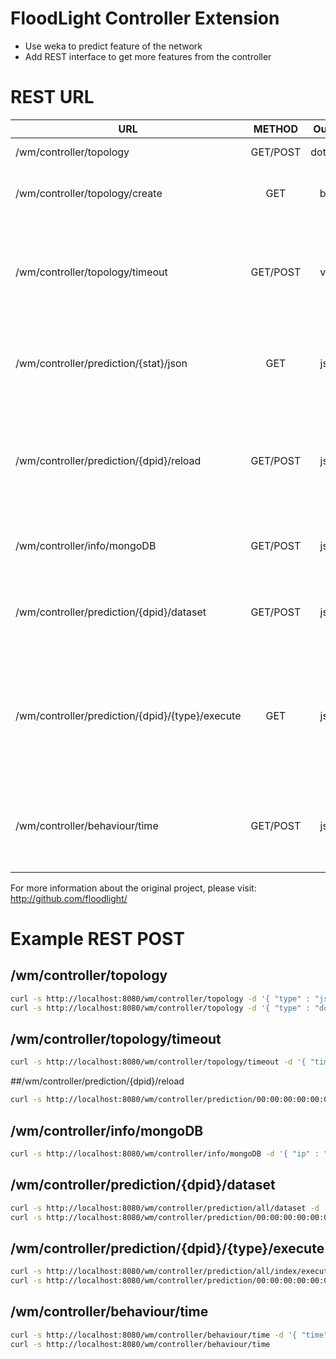 # FloodLight Controller Extension

* Use weka to predict feature of the network
* Add REST interface to get more features from the controller

# REST URL
| URL        | METHOD | Output        | Description  |
| -----------|:------:|:-------------:| -----:|
| /wm/controller/topology               | GET/POST     | dot/json | Output a graph in dot|json format of the network. If no parameter is passed to the POST request, *json* is used |
| /wm/controller/topology/create        | GET          | bool  | Force the update/rebuild of the network graph |
| /wm/controller/topology/timeout       | GET/POST     | void  | Change the timeout of rebuild the network topology. Pass the ms w/ the POST request |
| /wm/controller/prediction/{stat}/json | GET          | json  | stat: *all* or *dpid* of a switch. Return the prediction info for the switches  |
| /wm/controller/prediction/{dpid}/reload | GET/POST        | json  | Force the reload of the classifier for a switch. With POST we set the index of which classifier reload |
| /wm/controller/info/mongoDB           | GET/POST     | json | Get/Set IP and PORT of mongoDB connection |
| /wm/controller/prediction/{dpid}/dataset | GET/POST  | json | dpid: *all* or *dpid* of a switch. Get/Set features for the dataset |
| /wm/controller/prediction/{dpid}/{type}/execute | GET       | json | dpid: *all* or *dpid* of a switch. type: *class* or *index* to get the class name or the index. Get the prediction of the load af a node |
| /wm/controller/behaviour/time         | GET/POST      | json | Change the timeout of the apply of the behaviours. Pass the ms w/ the POST request |
For more information about the original project, please visit: http://github.com/floodlight/

# Example REST POST

## /wm/controller/topology
```bash
curl -s http://localhost:8080/wm/controller/topology -d '{ "type" : "json" }'
curl -s http://localhost:8080/wm/controller/topology -d '{ "type" : "dot" }'
```
## /wm/controller/topology/timeout 
```bash
curl -s http://localhost:8080/wm/controller/topology/timeout -d '{ "time" : "300" }'
```
##/wm/controller/prediction/{dpid}/reload
```bash
curl -s http://localhost:8080/wm/controller/prediction/00:00:00:00:00:00:00:02/reload -d '{ "index" : "4" }'
```
## /wm/controller/info/mongoDB 
```bash
curl -s http://localhost:8080/wm/controller/info/mongoDB -d '{ "ip" : "127.0.0.1" , "port" : "27071" }'
```
## /wm/controller/prediction/{dpid}/dataset
```bash
curl -s http://localhost:8080/wm/controller/prediction/all/dataset -d '[ { "dpid" : "00:00:00:00:00:00:00:02", "lags" : "8", "derivative" : "false", "classSize" : "800" } , { "dpid" : "00:00:00:00:00:00:00:01", "lags" : "10", "derivative" : "false", "classSize" : "1000" }]'       
curl -s http://localhost:8080/wm/controller/prediction/00:00:00:00:00:00:00:02/dataset -d '{ "lags" : "8", "derivative" : "false", "classSize" : "800" }'
```

## /wm/controller/prediction/{dpid}/{type}/execute
```bash
curl -s http://localhost:8080/wm/controller/prediction/all/index/execute
curl -s http://localhost:8080/wm/controller/prediction/00:00:00:00:00:00:00:01/class/execute
```
## /wm/controller/behaviour/time 
```bash
curl -s http://localhost:8080/wm/controller/behaviour/time -d '{ "time" : "300" }'
curl -s http://localhost:8080/wm/controller/behaviour/time 
```